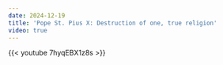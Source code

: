 ```yaml
---
date: 2024-12-19
title: 'Pope St. Pius X: Destruction of one, true religion'
video: true
---
```



{{< youtube 7hyqEBX1z8s >}}
